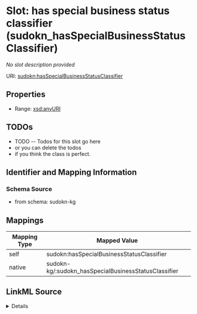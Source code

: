 

# Slot: has special business status classifier (sudokn_hasSpecialBusinessStatusClassifier)


_No slot description provided_





URI: [sudokn:hasSpecialBusinessStatusClassifier](http://asu.edu/semantics/SUDOKN/hasSpecialBusinessStatusClassifier)



<!-- no inheritance hierarchy -->








## Properties

* Range: [xsd:anyURI](http://www.w3.org/2001/XMLSchema#anyURI)





## TODOs

* TODO -- Todos for this slot go here
* or you can delete the todos
* if you think the class is perfect.

## Identifier and Mapping Information







### Schema Source


* from schema: sudokn-kg




## Mappings

| Mapping Type | Mapped Value |
| ---  | ---  |
| self | sudokn:hasSpecialBusinessStatusClassifier |
| native | sudokn-kg/:sudokn_hasSpecialBusinessStatusClassifier |




## LinkML Source

<details>
```yaml
name: sudokn_hasSpecialBusinessStatusClassifier
description: No slot description provided
title: has special business status classifier
todos:
- TODO -- Todos for this slot go here
- or you can delete the todos
- if you think the class is perfect.
from_schema: sudokn-kg
rank: 1000
domain: io_Organization
slot_uri: sudokn:hasSpecialBusinessStatusClassifier
alias: sudokn_hasSpecialBusinessStatusClassifier
range: uri

```
</details>